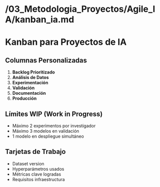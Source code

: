 # /03_Metodologia_Proyectos/Agile_IA/kanban_ia.md
# Kanban para Proyectos de IA

## Columnas Personalizadas
1. **Backlog Prioritizado**
2. **Análisis de Datos**
3. **Experimentación**
4. **Validación**
5. **Documentación**
6. **Producción**

## Límites WIP (Work in Progress)
- Máximo 2 experimentos por investigador
- Máximo 3 modelos en validación
- 1 modelo en despliegue simultáneo

## Tarjetas de Trabajo
- Dataset version
- Hyperparámetros usados
- Métricas clave logradas
- Requisitos infraestructura